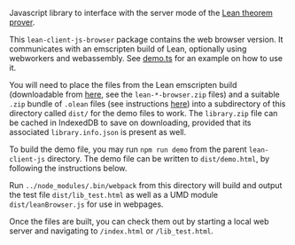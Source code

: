 Javascript library to interface with the server mode of the [Lean theorem prover](https://leanprover.github.io/).

This `lean-client-js-browser` package contains the web browser version.  It communicates with an emscripten build of Lean, optionally using webworkers and webassembly.  See [demo.ts](./demo.ts) for an example on how to use it.

You will need to place the files from the Lean emscripten build (downloadable from [here](https://github.com/leanprover-community/lean-nightly/releases), see the `lean-*-browser.zip` files) and a suitable `.zip` bundle of `.olean` files (see instructions [here](https://github.com/bryangingechen/lean-web-editor/#creating-a-customized-libraryzip)) into a subdirectory of this directory called `dist/` for the demo files to work. The `library.zip` file can be cached in IndexedDB to save on downloading, provided that its associated `library.info.json` is present as well.

To build the demo file, you may run `npm run demo` from the parent `lean-client-js` directory. The demo file can be written to `dist/demo.html`, by following the instructions below.

Run `../node_modules/.bin/webpack` from this directory will build and output the test file `dist/lib_test.html` as well as a UMD module `dist/leanBrowser.js` for use in webpages.

Once the files are built, you can check them out by starting a local web server and navigating to `/index.html` or `/lib_test.html`.
